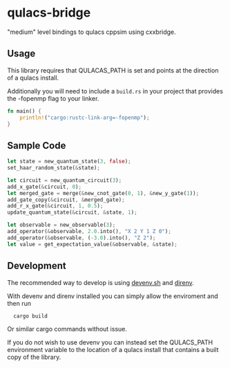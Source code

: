 # qulacs-bridge

"medium" level bindings to qulacs cppsim using cxxbridge.

## Usage

This library requires that QULACAS_PATH is set and points at the direction of a qulacs install.

Additionally you will need to include a `build.rs` in your project that provides the -fopenmp
flag to your linker.

```rust
fn main() {
    println!("cargo:rustc-link-arg=-fopenmp");
}
```

## Sample Code

```rust
let state = new_quantum_state(3, false);
set_haar_random_state(&state);

let circuit = new_quantum_circuit(3);
add_x_gate(&circuit, 0);
let merged_gate = merge(&new_cnot_gate(0, 1), &new_y_gate(1));
add_gate_copy(&circuit, &merged_gate);
add_r_x_gate(&circuit, 1, 0.5);
update_quantum_state(&circuit, &state, 1);

let observable = new_observable(3);
add_operator(&observable, 2.0.into(), "X 2 Y 1 Z 0");
add_operator(&observable, (-3.0).into(), "Z 2");
let value = get_expectation_value(&observable, &state);
```

## Development

The recommended way to develop is using [devenv.sh](https://devenv.sh/) and [direnv](https://direnv.net/).

With devenv and direnv installed you can simply allow the enviroment and then run

```
  cargo build
```

Or similar cargo commands without issue.

If you do not wish to use devenv you can instead set the QULACS_PATH environment variable to the
location of a qulacs install that contains a built copy of the library.

